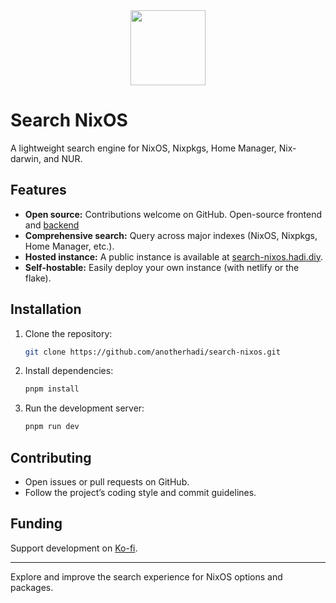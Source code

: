 <div align="center">
    <img src="https://raw.githubusercontent.com/anotherhadi/search-nixos/main/static/logo.png" width="120px" />
</div>

# Search NixOS

A lightweight search engine for NixOS, Nixpkgs, Home Manager, Nix-darwin, and NUR.

## Features

- **Open source:** Contributions welcome on GitHub. Open-source frontend and [backend](https://github.com/anotherhadi/search-nixos-api)
- **Comprehensive search:** Query across major indexes (NixOS, Nixpkgs, Home Manager, etc.).
- **Hosted instance:** A public instance is available at [search-nixos.hadi.diy](https://search-nixos.hadi.diy).
- **Self-hostable:** Easily deploy your own instance (with netlify or the flake).

## Installation

1. Clone the repository:

   ```bash
   git clone https://github.com/anotherhadi/search-nixos.git
   ```

2. Install dependencies:

   ```bash
   pnpm install
   ```

3. Run the development server:

   ```bash
   pnpm run dev
   ```

## Contributing

- Open issues or pull requests on GitHub.
- Follow the project’s coding style and commit guidelines.

## Funding

Support development on [Ko-fi](https://ko-fi.com/anotherhadi).

---

Explore and improve the search experience for NixOS options and packages.
